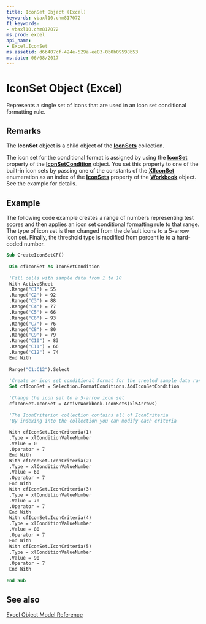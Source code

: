 ```yaml
---
title: IconSet Object (Excel)
keywords: vbaxl10.chm817072
f1_keywords:
- vbaxl10.chm817072
ms.prod: excel
api_name:
- Excel.IconSet
ms.assetid: d6b407cf-424e-529a-ee83-0b0b09598b53
ms.date: 06/08/2017
---
```



# IconSet Object (Excel)

Represents a single set of icons that are used in an icon set conditional formatting rule.


## Remarks

The  **IconSet** object is a child object of the **[IconSets](Excel.IconSets.md)** collection.

The icon set for the conditional format is assigned by using the  **[IconSet](Excel.IconSetCondition.IconSet.md)** property of the **[IconSetCondition](Excel.IconSetCondition.md)** object. You set this property to one of the built-in icon sets by passing one of the constants of the **[XlIconSet](Excel.XlIconSet.md)** enumeration as an index of the **[IconSets](Excel.Workbook.IconSets.md)** property of the **[Workbook](Excel.Workbook.md)** object. See the example for details.


## Example

The following code example creates a range of numbers representing test scores and then applies an icon set conditional formatting rule to that range. The type of icon set is then changed from the default icons to a 5-arrow icon set. Finally, the threshold type is modified from percentile to a hard-coded number.


```vb
Sub CreateIconSetCF() 
 
 Dim cfIconSet As IconSetCondition 
 
 'Fill cells with sample data from 1 to 10 
 With ActiveSheet 
 .Range("C1") = 55 
 .Range("C2") = 92 
 .Range("C3") = 88 
 .Range("C4") = 77 
 .Range("C5") = 66 
 .Range("C6") = 93 
 .Range("C7") = 76 
 .Range("C8") = 80 
 .Range("C9") = 79 
 .Range("C10") = 83 
 .Range("C11") = 66 
 .Range("C12") = 74 
 End With 
 
 Range("C1:C12").Select 
 
 'Create an icon set conditional format for the created sample data range 
 Set cfIconSet = Selection.FormatConditions.AddIconSetCondition 
 
 'Change the icon set to a 5-arrow icon set 
 cfIconSet.IconSet = ActiveWorkbook.IconSets(xl5Arrows) 
 
 'The IconCriterion collection contains all of IconCriteria 
 'By indexing into the collection you can modify each criteria 
 
 With cfIconSet.IconCriteria(1) 
 .Type = xlConditionValueNumber 
 .Value = 0 
 .Operator = 7 
 End With 
 With cfIconSet.IconCriteria(2) 
 .Type = xlConditionValueNumber 
 .Value = 60 
 .Operator = 7 
 End With 
 With cfIconSet.IconCriteria(3) 
 .Type = xlConditionValueNumber 
 .Value = 70 
 .Operator = 7 
 End With 
 With cfIconSet.IconCriteria(4) 
 .Type = xlConditionValueNumber 
 .Value = 80 
 .Operator = 7 
 End With 
 With cfIconSet.IconCriteria(5) 
 .Type = xlConditionValueNumber 
 .Value = 90 
 .Operator = 7 
 End With 
 
End Sub
```


## See also


[Excel Object Model Reference](./overview/Excelobject-model.md)


